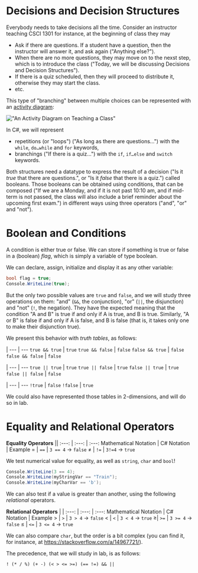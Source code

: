 # Decisions and Decision Structures

Everybody needs to take decisions all the time.
Consider an instructor teaching CSCI 1301 for instance, at the beginning of class they may

- Ask if there are questions. If a student have a question, then the instructor will answer it, and ask again ("Anything else?").
- When there are no more questions, they may move on to the nexst step, which is to introduce the class ("Today, we will be discussing Decisions and Decision Structures").
- If there is a quiz scheduled, then they will proceed to distribute it, otherwise they may start the class.
- etc.

This type of "branching" between multiple choices can be represented with an [activity diagram](https://en.wikipedia.org/wiki/Activity_diagram):

!["An Activity Diagram on Teaching a Class"](img/teaching)

In C#, we will represent

- repetitions (or "loops") ("As long as there are questions…") with the `while`, `do…while` and `for` keywords, 
- branchings ("If there is a quiz…") with the `if`, `if…else` and `switch` keywords.

Both structures need a datatype to express the result of a decision ("Is it _true_ that there are questions.", or "Is it _false_ that there is a quiz.") called booleans.
Those booleans can be obtained using conditions, that can be composed ("If we are a Monday, and if it is not past 10:10 am, and if mid-term is not passed, the class will also include a brief reminder about the upcoming first exam.") in different ways using three operators ("and", "or" and "not").


# Boolean and Conditions

A condition is either true or false.
We can store if something is true or false in a (boolean) *flag*, which is simply a variable of type boolean.

We can declare, assign, initialize and display it as any other variable:

~~~~~~~{.cs .numberLines}
bool flag = true;
Console.WriteLine(true);
~~~~~~~

But the only two possible values are `true` and `false`, and we will study three operations on them: "and" (`&&`, the conjunction), "or" (`||`, the disjunction) and "not" (`!`, the negation).
They have the expected meaning that the condition "A and B" is true if and only if A is true, and B is true.
Similarly, "A or B" is false if and only if A is false, and B is false (that is, it takes only one to make their disjunction true).

We present this behavior with _truth tables_, as follows:

|
--- | ---
`true && true` | `true`
`true && false` | `false`
`false && true` | `false`
`false && false` | `false`

|
--- | ---
`true || true` | `true`
`true || false` | `true`
`false || true` | `true`
`false || false` | `false`

|
--- | ---
`!true` | `false`
`!false` | `true`

We could also have represented those tables in $2$-dimensions, and will do so in lab.


# Equality and Relational Operators

**Equality Operators** ||
:---: | :---: | :---: 
Mathematical Notation | C# Notation | Example 
$=$ | `==` | `3 == 4` $\to$ `false`
$\neq$  | `!=` | `3!=4` $\to$ `true`

We test numerical value for equality, as well as `string`, `char` and `bool`!

~~~~~~~{.cs .numberLines}
Console.WriteLine(3 == 4);
Console.WriteLine(myStringVar == "Train");
Console.WriteLine(myCharVar == 'b');
~~~~~~~

We can also test if a value is greater than another, using the following _relational_ operators.

**Relational Operators** | |
:---: | :---: | :---: 
Mathematical Notation | C# Notation | Example 
$>$ |  `>` | `3 > 4` $\to$ `false`
$<$ | `<` | `3 < 4` $\to$ `true`
$\geqslant$| `>=` | `3 >= 4` $\to$ `false`
$\leqslant$ | `<=` | `3 <= 4` $\to$ `true`

We can also compare `char`, but the order is a bit complex (you can find it, for instance, at <https://stackoverflow.com/a/14967721/>).

The precedence, that we will study in lab, is as follows:

`! (* / %) (+ -) (< > <= >=) (== !=) && ||`
 
